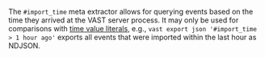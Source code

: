 The `#import_time` meta extractor allows for querying events based on the time
they arrived at the VAST server process. It may only be used for comparisons
with [time value
literals](https://vast.io/docs/understand-vast/query-language/expressions#values),
e.g., `vast export json '#import_time > 1 hour ago'` exports all events that
were imported within the last hour as NDJSON.
